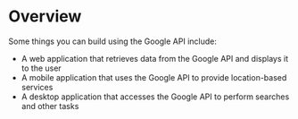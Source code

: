 # Overview
      
Some things you can build using the Google API include:

- A web application that retrieves data from the Google API and displays it to the user
- A mobile application that uses the Google API to provide location-based services
- A desktop application that accesses the Google API to perform searches and other tasks
